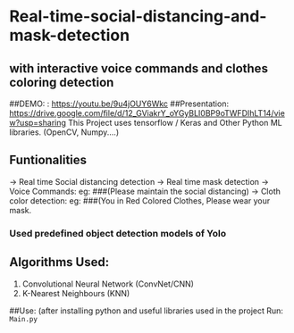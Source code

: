 # Real-time-social-distancing-and-mask-detection
## with interactive voice commands and clothes coloring detection

##DEMO: : https://youtu.be/9u4jOUY6Wkc
##Presentation: https://drive.google.com/file/d/12_GViakrY_oYGyBLI0BP9oTWFDIhLT14/view?usp=sharing
This Project uses tensorflow / Keras and Other Python ML libraries. (OpenCV, Numpy....)
## Funtionalities
-> Real time Social distancing detection
-> Real time mask detection
-> Voice Commands: eg: ###(Please maintain the social distancing)
-> Cloth color detection: eg: ###(You in Red Colored Clothes, Please wear your mask.

### Used predefined object detection models of Yolo

## Algorithms Used:

1. Convolutional Neural Network (ConvNet/CNN)
2. K-Nearest Neighbours (KNN)

##Use:
(after installing python and useful libraries used in the project
Run: `Main.py`
